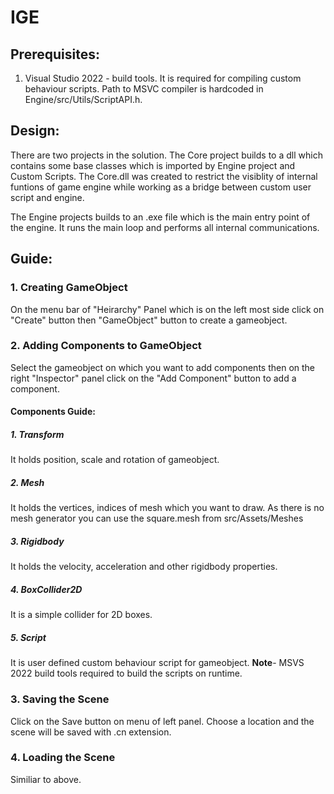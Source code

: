 # IGE
## Prerequisites:
1. Visual Studio 2022 - build tools. It is required for compiling custom behaviour scripts. Path to MSVC compiler is hardcoded in Engine/src/Utils/ScriptAPI.h.

## Design:
There are two projects in the solution.
The Core project builds to a dll which contains some base classes which is imported by Engine project and Custom Scripts. The Core.dll was created to restrict the visiblity of internal funtions of game engine while working as a bridge between custom user script and engine.

The Engine projects builds to an .exe file which is the main entry point of the engine. It runs the main loop and performs all internal communications.

## Guide:

### 1. Creating GameObject
On the menu bar of "Heirarchy" Panel which is on the left most side click on "Create" button then "GameObject" button to create a gameobject.

### 2. Adding Components to GameObject
Select the gameobject on which you want to add components then on the right "Inspector" panel click on the "Add Component" button to add a component.

#### Components Guide:
##### 1. Transform
It holds position, scale and rotation of gameobject.

##### 2. Mesh
It holds the vertices, indices of mesh which you want to draw. As there is no mesh generator you can use the square.mesh from src/Assets/Meshes

##### 3. Rigidbody
It holds the velocity, acceleration and other rigidbody properties.

##### 4. BoxCollider2D
It is a simple collider for 2D boxes.

##### 5. Script
It is user defined custom behaviour script for gameobject. **Note**- MSVS 2022 build tools required to build the scripts on runtime.

### 3. Saving the Scene
Click on the Save button on menu of left panel. Choose a location and the scene will be saved with .cn extension.

### 4. Loading the Scene
Similiar to above.
